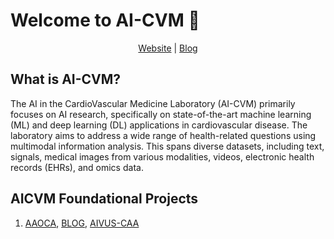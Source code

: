 # Welcome to AI-CVM :wave:

<div align="center">
<a href="">Website</a> | <a href="">Blog</a> </div>

## What is AI-CVM?
The AI in the CardioVascular Medicine Laboratory (AI-CVM) primarily focuses on AI research, specifically on state-of-the-art machine learning (ML) and deep learning (DL) applications in cardiovascular disease.  The laboratory aims to address a wide range of health-related questions using multimodal information analysis. This spans diverse datasets, including text, signals, medical images from various modalities, videos, electronic health records (EHRs), and omics data.

## AICVM Foundational Projects
1. [AAOCA](https://github.com/AI-in-Cardiovascular-Medicine/AAOCA), [BLOG](https://mb-neuro.medical-blocks.ch/public_access/projects), [AIVUS-CAA](https://github.com/AI-in-Cardiovascular-Medicine/AIVUS-CAA)
